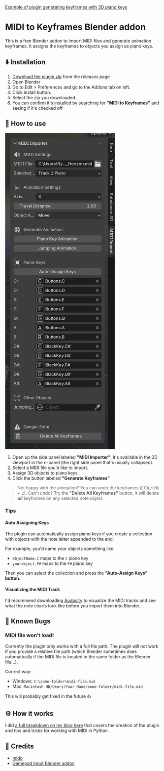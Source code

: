 [Example of plugin generating keyframes with 3D piano keys](https://github.com/user-attachments/assets/dc90301c-569a-493f-a6f9-35798aeb086b)

# MIDI to Keyframes Blender addon

This is a free Blender addon to import MIDI files and generate animation keyframes. It assigns the keyframes to objects you assign as piano keys.

## ⬇️ Installation

1. [Download the plugin zip](https://github.com/whoisryosuke/blender-midi-keyframes/releases/download/v0.0.1/midi-to-keyframes-v0.0.1.zip) from the releases page
1. Open Blender
1. Go to Edit > Preferences and go to the Addons tab on left.
1. Click install button.
1. Select the zip you downloaded.
1. You can confirm it's installed by searching for **"MIDI to Keyframes"** and seeing if it's checked off

## 🔰 How to use

![The plugin panel inside Blender](/docs/screenshots/plugin-panel.jpg)

1. Open up the side panel labeled **"MIDI Importer"**, it's available in the 3D viewport in the n-panel (the right side panel that's usually collapsed).
1. Select a MIDI file you'd like to import.
1. Assign 3D objects to piano keys.
1. Click the button labeled **"Generate Keyframes"**

> Not happy with the animation? You can undo the keyframes (`CTRL/CMD + Z`). Can't undo? Try the **"Delete All Keyframes"** button, it will delete **_all_** keyframes on any selected note object.

### Tips

#### Auto Assigning Keys

The plugin can automatically assign piano keys if you create a collection with objects with the note letter appended to the end.

For example, you'd name your objects something like:

- `ObjectName.C` maps to the `C` piano key
- `yourobject.F#` maps to the `F#` piano key

Then you can select the collection and press the **"Auto-Assign Keys" button**.

#### Visualizing the MIDI Track

I'd recommend downloading [Audacity](https://www.audacityteam.org/) to visualize the MIDI tracks and see what the note charts look like before you import them into Blender.

## 🐛 Known Bugs

### MIDI file won't load!

Currently the plugin only works with a full file path. The plugin will not work if you provide a relative file path (which Blender sometimes does automatically if the MIDI file is located in the same folder as the Blender file...).

Correct way:

- Windows: `C:\some-folder\midi-file.mid`
- Mac: `Macintosh HD/Users/Your Name/some-folder/midi-file.mid`

This will probably get fixed in the future 👍

## ⚙️ How it works

I did [a full breakdown on my blog here](https://whoisryosuke.com/blog/2024/midi-powered-animations-in-blender) that covers the creation of the plugin and tips and tricks for working with MIDI in Python.

## 💪 Credits

- [mido](https://github.com/mido/mido)
- [Gamepad Input Blender addon](https://github.com/whoisryosuke/blender-gamepad)
